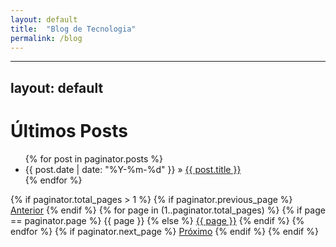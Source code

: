 ```yaml
---
layout: default
title:  "Blog de Tecnologia"
permalink: /blog
---
```


---
layout: default
---

<h1>Últimos Posts</h1>

<ul>
  {% for post in paginator.posts %}
    <li>
      <span>{{ post.date | date: "%Y-%m-%d" }}</span> &raquo;
      <a href="{{ post.url }}">{{ post.title }}</a>
    </li>
  {% endfor %}
</ul>

<div class="pagination">
  {% if paginator.total_pages > 1 %}
    {% if paginator.previous_page %}
      <a href="{{ paginator.previous_page_path }}" class="previous">Anterior</a>
    {% endif %}
    {% for page in (1..paginator.total_pages) %}
      {% if page == paginator.page %}
        <span class="page-number current">{{ page }}</span>
      {% else %}
        <a href="{{ paginator.paginate_path | replace: ':num', page }}" class="page-number">{{ page }}</a>
      {% endif %}
    {% endfor %}
    {% if paginator.next_page %}
      <a href="{{ paginator.next_page_path }}" class="next">Próximo</a>
    {% endif %}
  {% endif %}
</div>



